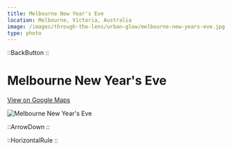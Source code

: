 ```yaml
---
title: Melbourne New Year's Eve
location: Melbourne, Victoria, Australia
image: /images/through-the-lens/urban-glow/melbourne-new-years-eve.jpg
type: photo
---
```


::BackButton
::

# Melbourne New Year's Eve

<a href="https://www.google.com/maps/search/?api=1&query=Green+Point+city+view+Brighton,+Victoria,+Australia" target="_blank" rel="noopener noreferrer">View on Google Maps</a>

![Melbourne New Year's Eve](/images/through-the-lens/urban-glow/melbourne-new-years-eve.jpg)

<div class="mb-8"></div>

::ArrowDown
::

<div class="mb-8"></div>

::HorizontalRule
::
